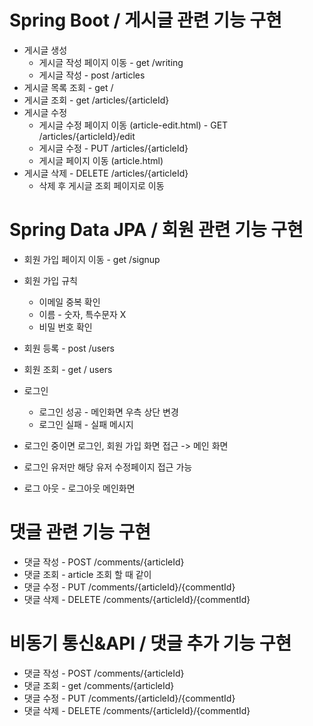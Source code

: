 # Spring Boot / 게시글 관련 기능 구현

* 게시글 생성
    * 게시글 작성 페이지 이동 - get /writing
    * 게시글 작성 - post /articles
* 게시글 목록 조회 - get /
* 게시글 조회 - get /articles/{articleId}
* 게시글 수정
    * 게시글 수정 페이지 이동 (article-edit.html) - GET /articles/{articleId}/edit
    * 게시글 수정 - PUT /articles/{articleId}
    * 게시글 페이지 이동 (article.html)
* 게시글 삭제 - DELETE /articles/{articleId} 
    * 삭제 후 게시글 조회 페이지로 이동
    
# Spring Data JPA / 회원 관련 기능 구현

* 회원 가입 페이지 이동 - get /signup
* 회원 가입 규칙
    * 이메일 중복 확인
    * 이름 - 숫자, 특수문자 X
    * 비밀 번호 확인
* 회원 등록 - post /users
* 회원 조회 - get / users
 
* 로그인
    * 로그인 성공 - 메인화면 우측 상단 변경
    * 로그인 실패 - 실패 메시지
* 로그인 중이면 로그인, 회원 가입 화면 접근 -> 메인 화면
* 로그인 유저만 해당 유저 수정페이지 접근 가능  
* 로그 아웃 - 로그아웃 메인화면 

# 댓글 관련 기능 구현

* 댓글 작성 - POST /comments/{articleId}
* 댓글 조회 - article 조회 할 때 같이
* 댓글 수정 - PUT /comments/{articleId}/{commentId}
* 댓글 삭제 - DELETE /comments/{articleId}/{commentId}

# 비동기 통신&API / 댓글 추가 기능 구현

* 댓글 작성 - POST /comments/{articleId}
* 댓글 조회 - get /comments/{articleId}
* 댓글 수정 - PUT /comments/{articleId}/{commentId}
* 댓글 삭제 - DELETE /comments/{articleId}/{commentId}
